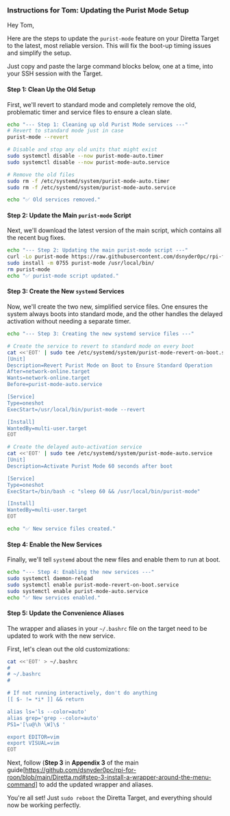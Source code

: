 ### Instructions for Tom: Updating the Purist Mode Setup

Hey Tom,

Here are the steps to update the `purist-mode` feature on your Diretta Target to the latest, most reliable version. This will fix the boot-up timing issues and simplify the setup.

Just copy and paste the large command blocks below, one at a time, into your SSH session with the Target.

#### Step 1: Clean Up the Old Setup

First, we'll revert to standard mode and completely remove the old, problematic timer and service files to ensure a clean slate.

```bash
echo "--- Step 1: Cleaning up old Purist Mode services ---"
# Revert to standard mode just in case
purist-mode --revert

# Disable and stop any old units that might exist
sudo systemctl disable --now purist-mode-auto.timer
sudo systemctl disable --now purist-mode-auto.service

# Remove the old files
sudo rm -f /etc/systemd/system/purist-mode-auto.timer
sudo rm -f /etc/systemd/system/purist-mode-auto.service

echo "✅ Old services removed."
```

#### Step 2: Update the Main `purist-mode` Script

Next, we'll download the latest version of the main script, which contains all the recent bug fixes.

```bash
echo "--- Step 2: Updating the main purist-mode script ---"
curl -Lo purist-mode https://raw.githubusercontent.com/dsnyder0pc/rpi-for-roon/main/scripts/purist-mode
sudo install -m 0755 purist-mode /usr/local/bin/
rm purist-mode
echo "✅ purist-mode script updated."
```

#### Step 3: Create the New `systemd` Services

Now, we'll create the two new, simplified service files. One ensures the system always boots into standard mode, and the other handles the delayed activation without needing a separate timer.

```bash
echo "--- Step 3: Creating the new systemd service files ---"

# Create the service to revert to standard mode on every boot
cat <<'EOT' | sudo tee /etc/systemd/system/purist-mode-revert-on-boot.service
[Unit]
Description=Revert Purist Mode on Boot to Ensure Standard Operation
After=network-online.target
Wants=network-online.target
Before=purist-mode-auto.service

[Service]
Type=oneshot
ExecStart=/usr/local/bin/purist-mode --revert

[Install]
WantedBy=multi-user.target
EOT

# Create the delayed auto-activation service
cat <<'EOT' | sudo tee /etc/systemd/system/purist-mode-auto.service
[Unit]
Description=Activate Purist Mode 60 seconds after boot

[Service]
Type=oneshot
ExecStart=/bin/bash -c "sleep 60 && /usr/local/bin/purist-mode"

[Install]
WantedBy=multi-user.target
EOT

echo "✅ New service files created."
```

#### Step 4: Enable the New Services

Finally, we'll tell `systemd` about the new files and enable them to run at boot.

```bash
echo "--- Step 4: Enabling the new services ---"
sudo systemctl daemon-reload
sudo systemctl enable purist-mode-revert-on-boot.service
sudo systemctl enable purist-mode-auto.service
echo "✅ New services enabled."
```

#### Step 5: Update the Convenience Aliases

The wrapper and aliases in your `~/.bashrc` file on the target need to be updated to work with the new service.

First, let's clean out the old customizations:
```bash
cat <<'EOT' > ~/.bashrc
#
# ~/.bashrc
#

# If not running interactively, don't do anything
[[ $- != *i* ]] && return

alias ls='ls --color=auto'
alias grep='grep --color=auto'
PS1='[\u@\h \W]\$ '

export EDITOR=vim
export VISUAL=vim
EOT
```

Next, follow (**Step 3** in **Appendix 3** of the main guide[https://github.com/dsnyder0pc/rpi-for-roon/blob/main/Diretta.md#step-3-install-a-wrapper-around-the-menu-command] to add the updated wrapper and aliases.

You're all set\! Just `sudo reboot` the Diretta Target, and everything should now be working perfectly.
